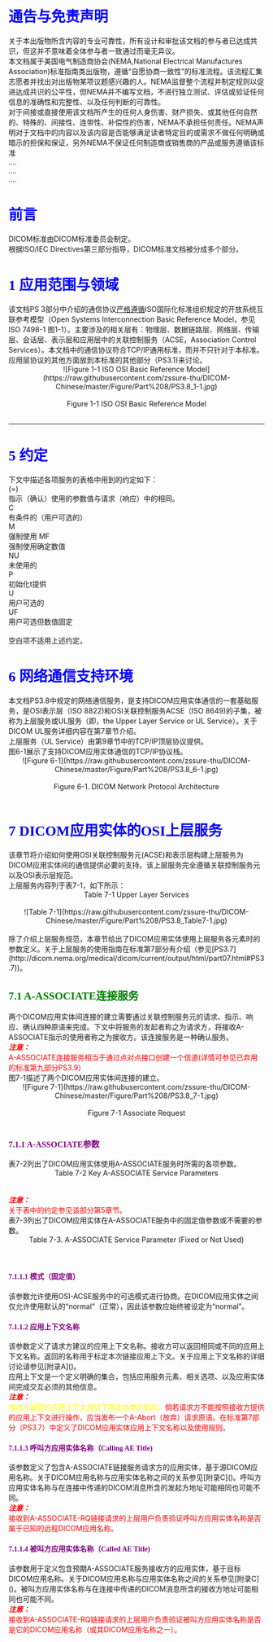 <h1><font face="Microsoft YaHei" color=blue>通告与免责声明</font></h1>
关于本出版物所含内容的专业可靠性，所有设计和审批该文档的参与者已达成共识，但这并不意味着全体参与者一致通过而毫无异议。<br>
本文档属于美国电气制造商协会(NEMA,National Electrical Manufactures Association)标准指南类出版物，遵循“自愿协商一致性”的标准流程。该流程汇集志愿者并找出对出版物某项议题感兴趣的人。NEMA监督整个流程并制定规则以促进达成共识的公平性，但NEMA并不编写文档，不进行独立测试、评估或验证任何信息的准确性和完整性、以及任何判断的可靠性。<br>
对于间接或直接使用该文档所产生的任何人身伤害、财产损失、或其他任何自然的、特殊的、间接性、连带性、补偿性的伤害，NEMA不承担任何责任。NEMA声明对于文档中的内容以及该内容是否能够满足读者特定目的或需求不做任何明确或暗示的担保和保证，另外NEMA不保证任何制造商或销售商的产品或服务遵循该标准<br>
....<br>
....<br>
....<br>

<h1><font face="Microsoft YaHei" color=blue>前言</font></h1>
DICOM标准由DICOM标准委员会制定。<br>
根据ISO/IEC Directives第三部分指导，DICOM标准文档被分成多个部分。<br>
<h1><font face="Microsoft YaHei" color=blue>1 应用范围与领域</font></h1>
该文档PS 3部分中介绍的通信协议<u>严格遵循</u>ISO国际化标准组织规定的开放系统互联参考模型（Open Systems Interconnection Basic Reference Model，参见ISO 7498-1 图1-1）。主要涉及的相关层有：物理层、数据链路层、网络层、传输层、会话层、表示层和应用层中的关联控制服务（ACSE，Association Control Services）。本文档中的通信协议符合TCP/IP通用标准，而并不只针对于本标准。应用层协议的其他方面放到本标准的其他部分（PS3.1)来讨论。<br>
<center>![Figure 1-1 ISO OSI Basic Reference Model](https://raw.githubusercontent.com/zssure-thu/DICOM-Chinese/master/Figure/Part%208/PS3.8_1-1.jpg)</center><br>
<center>Figure 1-1 ISO OSI Basic Reference Model</center><br>

----------
<h1><font face="Microsoft YaHei" color=blue>5 约定</font></h1>
下文中描述各项服务的表格中用到的约定如下：<br>
(=)<br>
指示（确认）使用的参数值与请求（响应）中的相同。<br>
C<br>
有条件的（用户可选的）<br>
M<br>
强制使用
MF<br>
强制使用确定数值<br>
NU<br>
未使用的<br>
P<br>
初始化t提供<br>
U<br>
用户可选的<br>
UF<br>
用户可选但数值固定<br>
<br>
空白项不适用上述约定。<br>





<h1><font face="Microsoft YaHei" color=blue>6 网络通信支持环境</font></h1>
本文档PS3.8中规定的网络通信服务，是支持DICOM应用实体通信的一套基础服务，是OSI表示层（ISO 8822)和OSI关联控制服务ACSE（ISO 8649)的子集，被称为上层服务或UL服务（即，the Upper Layer Service or UL Service）。关于DICOM UL服务详细内容在第7章节介绍。<br>
上层服务（UL Service）由第9章节中的TCP/IP顶层协议提供。<br>
图6-1展示了支持DICOM应用实体通信的TCP/IP协议栈。<br>
<center>![Figure 6-1](https://raw.githubusercontent.com/zssure-thu/DICOM-Chinese/master/Figure/Part%208/PS3.8_6-1.jpg)</center><br>
<center>Figure 6-1. DICOM Network Protocol Architecture</center><br>
<h1><font face="Microsoft YaHei" color=blue>7 DICOM应用实体的OSI上层服务</font></h1>
该章节将介绍如何使用OSI关联控制服务元(ACSE)和表示层构建上层服务为DICOM应用实体间的通信提供必要的支持。该上层服务完全遵循关联控制服务元以及OSI表示层规范。<br>
上层服务内容列于表7-1，如下所示：<br>
<center>Table 7-1 Upper Layer Services</center><br>
<center>![Table 7-1](https://raw.githubusercontent.com/zssure-thu/DICOM-Chinese/master/Figure/Part%208/PS3.8_Table7-1.jpg)</center><br>
除了介绍上层服务规范，本章节给出了DICOM应用实体使用上层服务各元素时的参数定义。关于上层服务的使用指南在标准第7部分有介绍（参见[PS3.7](http://dicom.nema.org/medical/dicom/current/output/html/part07.html#PS3.7))。<br>
<h2><font face="Microsoft YaHei" color=green>7.1 A-ASSOCIATE连接服务</font></h2>
两个DICOM应用实体间连接的建立需要通过关联控制服务元的请求、指示、响应、确认四种原语来完成。下文中将服务的发起者称之为请求方，将接收A-ASSOCIATE指示的使用者称之为接收方。该连接服务是一种确认服务。<br>
<b><i><font face="Microsoft YaHei" color=red>注意：</font></i></b><br>
<font color=red>A-ASSOCIATE连接服务相当于通过点对点接口创建一个信道(详情可参见已弃用的标准第九部分PS3.9）<b></b></font><br>
图7-1描述了两个DICOM应用实体间连接的建立。<br>
<center>![Figure 7-1](https://raw.githubusercontent.com/zssure-thu/DICOM-Chinese/master/Figure/Part%208/PS3.8_7-1.jpg)</center><br>
<center>Figure 7-1 Associate Request</center><br>
<h3><font face="Microsoft YaHei" color=purple>7.1.1 A-ASSOCIATE参数</font></h3>
表7-2列出了DICOM应用实体使用A-ASSOCIATE服务时所需的各项参数。<br>
<center>Table 7-2 Key A-ASSOCIATE Service Parameters</center><br>
<center></center><br>
<b><i><font face="Microsoft YaHei" color=red>注意：</font></i></b><br>
<font color=red>关于表中的约定参见该部分第5章节。</font><br>
表7-3列出了DICOM应用实体在A-ASSOCIATE服务中的固定值参数或不需要的参数。<br>
<center>Table 7-3. A-ASSOCIATE Service Parameter (Fixed or Not Used)</center></br>
<center></center></br>
<h4><font face="Microsoft YaHei" color=purple>7.1.1.1 模式（固定值）</font></h4>
该参数允许使用OSI-ACSE服务中的可选模式进行协商。在DICOM应用实体之间仅允许使用默认的“normal”（正常），因此该参数应始终被设定为“normal”。<br>
<h4><font face="Microsoft YaHei" color=purple>7.1.1.2 应用上下文名称</font></h4>
该参数定义了请求方建议的应用上下文名称。接收方可以返回相同或不同的应用上下文名称。返回的名称用于标定本次链接应用上下文。关于应用上下文名称的详细讨论请参见[附录A]()。<br>
应用上下文是一个定义明确的集合，包括应用服务元素、相关选项、以及应用实体间完成交互必须的其他信息。<br>
<b><i><font face="Microsoft YaHei" color=red>注意：</font></i></b><br>
<font color=red><font color=yellow>接收方返回的应用上下文提供了限定协商的机制。</font>倘若请求方不能按照接收方提供的应用上下文进行操作，应当发布一个A-Abort（放弃）请求原语。在标准第7部分（PS3.7）中定义了DICOM应用实体应用上下文名称以及使用规则。</font><br>
<h4><font face="Microsoft YaHei" color=purple>7.1.1.3 呼叫方应用实体名称（Calling AE Title)</font></h4>
该参数定义了包含A-ASSOCIATE链接服务请求方的应用实体，基于源DICOM应用名称。关于DICOM应用名称与应用实体名称之间的关系参见[附录C]()。呼叫方应用实体名称与在连接中传递的DICOM消息所含的发起方地址可能相同也可能不同。<br>
<b><i><font face="Microsoft YaHei" color=red>注意：</font></i></b><br>
<font color=red>接收到A-ASSOCIATE-RQ链接请求的上层用户负责验证呼叫方应用实体名称是否属于已知的远程DICOM应用名称。</font><br>
<h4><font face="Microsoft YaHei" color=purple>7.1.1.4 被叫方应用实体名称（Called AE Title)</font></h4>
该参数用于定义包含预期A-ASSOCIATE服务接收方的应用实体，基于目标DICOM应用名称。关于DICOM应用名称与应用实体名称之间的关系参见[附录C]()。被叫方应用实体名称与在连接中传递的DICOM消息所含的接收方地址可能相同也可能不同。<br>
<b><i><font face="Microsoft YaHei" color=red>注意：</font></i></b><br>
<font color=red>接收到A-ASSOCIATE-RQ链接请求的上层用户负责验证被叫方应用实体名称是否是它的DICOM应用名称（或其DICOM应用名称之一）。</font><br>

